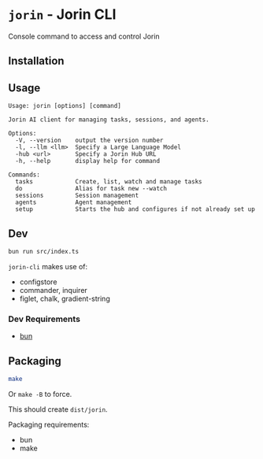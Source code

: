 # `jorin` - Jorin CLI

Console command to access and control Jorin

## Installation

## Usage

```
Usage: jorin [options] [command]

Jorin AI client for managing tasks, sessions, and agents.

Options:
  -V, --version    output the version number
  -l, --llm <llm>  Specify a Large Language Model
  -hub <url>       Specify a Jorin Hub URL
  -h, --help       display help for command

Commands:
  tasks            Create, list, watch and manage tasks
  do               Alias for task new --watch
  sessions         Session management
  agents           Agent management
  setup            Starts the hub and configures if not already set up
```

## Dev

```bash
bun run src/index.ts
```

`jorin-cli` makes use of:

* configstore
* commander, inquirer
* figlet, chalk, gradient-string

### Dev Requirements

* [bun](https://bun.sh/)

## Packaging

```bash
make
```

Or `make -B` to force.

This should create `dist/jorin`.

Packaging requirements:

* bun
* make
